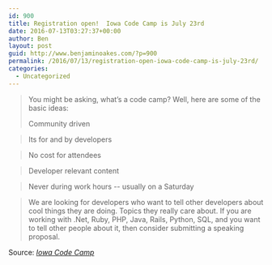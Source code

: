 ```yaml
---
id: 900
title: Registration open!  Iowa Code Camp is July 23rd
date: 2016-07-13T03:27:37+00:00
author: Ben
layout: post
guid: http://www.benjaminoakes.com/?p=900
permalink: /2016/07/13/registration-open-iowa-code-camp-is-july-23rd/
categories:
  - Uncategorized
---
```

> You might be asking, what&#8217;s a code camp? Well, here are some of the basic ideas:
> 
> Community driven
  
> Its for and by developers
  
> No cost for attendees
  
> Developer relevant content
  
> Never during work hours -- usually on a Saturday
  
> We are looking for developers who want to tell other developers about cool things they are doing. Topics they really care about. If you are working with .Net, Ruby, PHP, Java, Rails, Python, SQL, <fill in the blank> and you want to tell other people about it, then consider submitting a speaking proposal.

Source: _[Iowa Code Camp](http://iowacodecamp.com/attendee/register)_